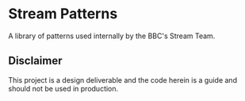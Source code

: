 Stream Patterns
===============

A library of patterns used internally by the BBC's Stream Team.

Disclaimer
----------
This project is a design deliverable and the code herein is a guide and should not be used in production.
